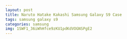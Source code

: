 ```yaml
---
layout: post
title: Naruto Hatake Kakashi Samsung Galaxy S9 Case
tags: samsung galaxy s9
categories: samsung
img: 1SWF1_36iWhHfce9zKU1pdKdVOGNSPgE2
---
```

